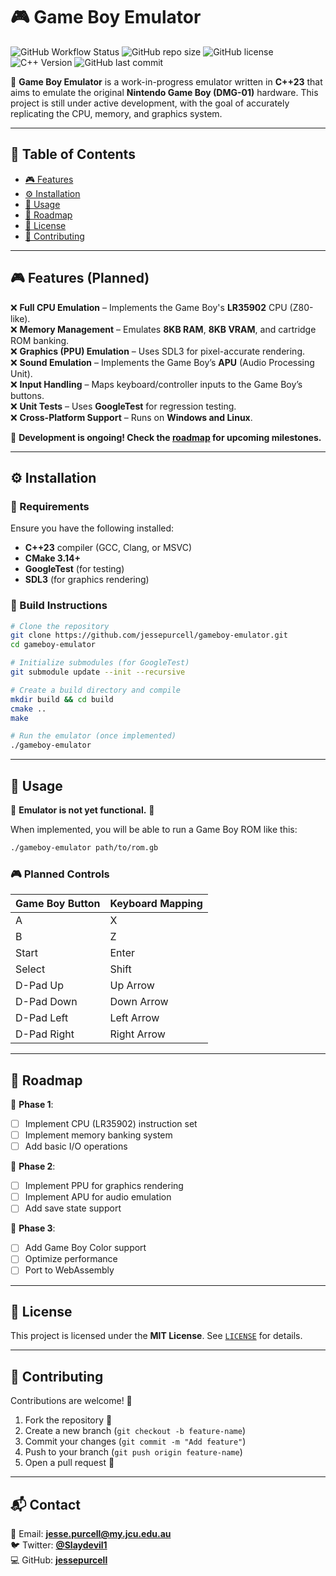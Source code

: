 # 🎮 Game Boy Emulator
![GitHub Workflow Status](https://img.shields.io/github/actions/workflow/status/jessepurcell/gameboy-emulator/ci.yml?branch=main)
![GitHub repo size](https://img.shields.io/github/repo-size/jessepurcell/gameboy-emulator)
![GitHub license](https://img.shields.io/github/license/jessepurcell/gameboy-emulator)
![C++ Version](https://img.shields.io/badge/C%2B%2B-23-blue.svg)
![GitHub last commit](https://img.shields.io/github/last-commit/jessepurcell/gameboy-emulator)

🚀 **Game Boy Emulator** is a work-in-progress emulator written in **C++23** that aims to emulate the original **Nintendo Game Boy (DMG-01)** hardware. This project is still under active development, with the goal of accurately replicating the CPU, memory, and graphics system.

---

## 📖 **Table of Contents**
- [🎮 Features](#-features)
- [⚙️ Installation](#️-installation)
- [🚀 Usage](#-usage)
- [📝 Roadmap](#-roadmap)
- [📜 License](#-license)
- [🤝 Contributing](#-contributing)

---

## 🎮 **Features (Planned)**
❌ **Full CPU Emulation** – Implements the Game Boy's **LR35902** CPU (Z80-like).  
❌ **Memory Management** – Emulates **8KB RAM**, **8KB VRAM**, and cartridge ROM banking.  
❌ **Graphics (PPU) Emulation** – Uses SDL3 for pixel-accurate rendering.  
❌ **Sound Emulation** – Implements the Game Boy’s **APU** (Audio Processing Unit).  
❌ **Input Handling** – Maps keyboard/controller inputs to the Game Boy’s buttons.  
❌ **Unit Tests** – Uses **GoogleTest** for regression testing.  
❌ **Cross-Platform Support** – Runs on **Windows and Linux**.  

🚧 **Development is ongoing! Check the [roadmap](#-roadmap) for upcoming milestones.**  

---

## ⚙️ **Installation**
### **🔹 Requirements**
Ensure you have the following installed:
- **C++23** compiler (GCC, Clang, or MSVC)
- **CMake 3.14+**
- **GoogleTest** (for testing)
- **SDL3** (for graphics rendering)

### **🔹 Build Instructions**
```sh
# Clone the repository
git clone https://github.com/jessepurcell/gameboy-emulator.git
cd gameboy-emulator

# Initialize submodules (for GoogleTest)
git submodule update --init --recursive

# Create a build directory and compile
mkdir build && cd build
cmake ..
make

# Run the emulator (once implemented)
./gameboy-emulator
```

---

## 🚀 **Usage**
🚧 **Emulator is not yet functional.** 🚧  

When implemented, you will be able to run a Game Boy ROM like this:
```sh
./gameboy-emulator path/to/rom.gb
```

### **🎮 Planned Controls**
| Game Boy Button | Keyboard Mapping |
|----------------|-----------------|
| A             | X               |
| B             | Z               |
| Start         | Enter           |
| Select        | Shift           |
| D-Pad Up      | Up Arrow        |
| D-Pad Down    | Down Arrow      |
| D-Pad Left    | Left Arrow      |
| D-Pad Right   | Right Arrow     |

---

## 📝 **Roadmap**
📌 **Phase 1**:  
- [ ] Implement CPU (LR35902) instruction set  
- [ ] Implement memory banking system  
- [ ] Add basic I/O operations  

📌 **Phase 2**:  
- [ ] Implement PPU for graphics rendering  
- [ ] Implement APU for audio emulation  
- [ ] Add save state support  

📌 **Phase 3**:  
- [ ] Add Game Boy Color support  
- [ ] Optimize performance  
- [ ] Port to WebAssembly  

---

## 📜 **License**
This project is licensed under the **MIT License**. See [`LICENSE`](LICENSE) for details.

---

## 🤝 **Contributing**
Contributions are welcome! 🎉  

1. Fork the repository 🍴  
2. Create a new branch (`git checkout -b feature-name`)  
3. Commit your changes (`git commit -m "Add feature"`)  
4. Push to your branch (`git push origin feature-name`)  
5. Open a pull request 📌  

---

## 📬 **Contact**
📧 Email: **jesse.purcell@my.jcu.edu.au**  
🐦 Twitter: **[@Slaydevil1](https://x.com/Slaydevil1)**  
💻 GitHub: **[jessepurcell](https://github.com/jessepurcell)**  
